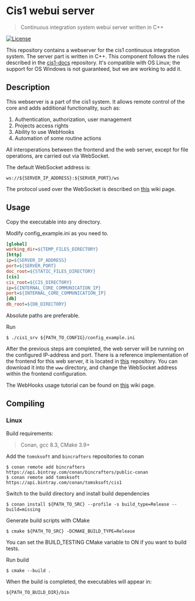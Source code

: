 # Cis1 webui server

> Continuous integration system webui server written in C++

[![License](http://img.shields.io/:license-mit-blue.svg?style=flat-square)](http://badges.mit-license.org)

This repository contains a webserver for the cis1 continuous integration system.
The server part is written in C++.
This component follows the rules described in the
[cis1-docs](https://github.com/tomsksoft-llc/cis1-docs/ "cis1 documentation") repository.
It's compatible with OS Linux; the support for OS Windows is not guaranteed, but we are working to add it.

## Description

This webserver is a part of the cis1 system.
It allows remote control of the core and adds additional functionality, such as:
1. Authentication, authorization, user management
2. Projects access rights
3. Ability to use WebHooks
4. Automation of some routine actions

All interoperations between the frontend and the web server, except for file operations, are carried out via WebSocket.

The default WebSocket address is:

```
ws://${SERVER_IP_ADDRESS}:${SERVER_PORT}/ws
```

The protocol used over the WebSocket is described on
[this](https://github.com/tomsksoft-llc/cis1-webui-native-srv-cpp/wiki/Protocol-description "Protocol description")
wiki page.

## Usage

Copy the executable into any directory.

Modify config_example.ini as you need to.

```ini
[global]
working_dir=${TEMP_FILES_DIRECTORY}
[http]
ip=${SERVER_IP_ADDRESS}
port=${SERVER_PORT}
doc_root=${STATIC_FILES_DIRECTORY}
[cis]
cis_root=${CIS_DIRECTORY}
ip=${INTERNAL_CORE_COMMUNICATION_IP}
port=${INTERNAL_CORE_COMMUNICATION_IP}
[db]
db_root=${DB_DIRECTORY}
```

Absolute paths are preferable.

Run

```console
$ ./cis1_srv ${PATH_TO_CONFIG}/config_example.ini
```

After the previous steps are completed, the web server will be running on the configured IP-address and port.
There is a reference implementation of the frontend for this web server, it is located in
[this](https://github.com/tomsksoft-llc/cis1-webui-native-front-vanilla "cis1 webui front vanilla")
repository. 
You can download it into the `www` directory, and change the WebSocket address within the frontend configuration.

The WebHooks usage tutorial can be found on
[this](https://github.com/tomsksoft-llc/cis1-webui-native-srv-cpp/wiki/Webhooks-tutorial "Webhooks tutorial")
wiki page.

## Compiling

### Linux

Build requirements:
> Conan, gcc 8.3, CMake 3.9+

Add the `tomsksoft` and `bincrafters` repositories to conan

```console
$ conan remote add bincrafters https://api.bintray.com/conan/bincrafters/public-conan
$ conan remote add tomsksoft https://api.bintray.com/conan/tomsksoft/cis1
```

Switch to the build directory and install build dependencies

```console
$ conan install ${PATH_TO_SRC} --profile -s build_type=Release --build=missing
```

Generate build scripts with CMake

```console
$ cmake ${PATH_TO_SRC} -DCMAKE_BUILD_TYPE=Release
```

You can set the BUILD_TESTING CMake variable to ON if you want to build tests.

Run build

```console
$ cmake --build .
```

When the build is completed, the executables will appear in:

```console
${PATH_TO_BUILD_DIR}/bin
```
